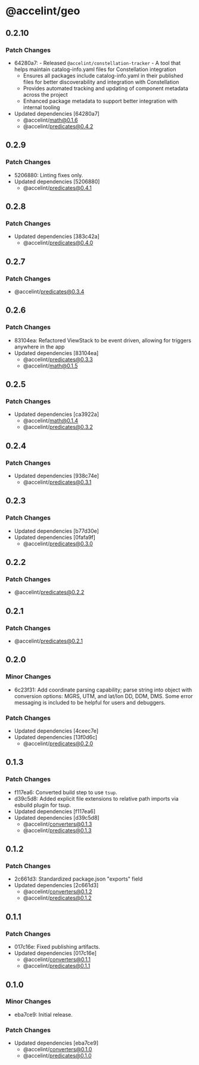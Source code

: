 # @accelint/geo

## 0.2.10

### Patch Changes

- 64280a7: - Released `@accelint/constellation-tracker` - A tool that helps maintain catalog-info.yaml files for Constellation integration
  - Ensures all packages include catalog-info.yaml in their published files for better discoverability and integration with Constellation
  - Provides automated tracking and updating of component metadata across the project
  - Enhanced package metadata to support better integration with internal tooling
- Updated dependencies [64280a7]
  - @accelint/math@0.1.6
  - @accelint/predicates@0.4.2

## 0.2.9

### Patch Changes

- 5206880: Linting fixes only.
- Updated dependencies [5206880]
  - @accelint/predicates@0.4.1

## 0.2.8

### Patch Changes

- Updated dependencies [383c42a]
  - @accelint/predicates@0.4.0

## 0.2.7

### Patch Changes

- @accelint/predicates@0.3.4

## 0.2.6

### Patch Changes

- 83104ea: Refactored ViewStack to be event driven, allowing for triggers anywhere in the app
- Updated dependencies [83104ea]
  - @accelint/predicates@0.3.3
  - @accelint/math@0.1.5

## 0.2.5

### Patch Changes

- Updated dependencies [ca3922a]
  - @accelint/math@0.1.4
  - @accelint/predicates@0.3.2

## 0.2.4

### Patch Changes

- Updated dependencies [938c74e]
  - @accelint/predicates@0.3.1

## 0.2.3

### Patch Changes

- Updated dependencies [b77d30e]
- Updated dependencies [0fafa9f]
  - @accelint/predicates@0.3.0

## 0.2.2

### Patch Changes

- @accelint/predicates@0.2.2

## 0.2.1

### Patch Changes

- @accelint/predicates@0.2.1

## 0.2.0

### Minor Changes

- 6c23f31: Add coordinate parsing capability; parse string into object with conversion
  options: MGRS, UTM, and lat/lon DD, DDM, DMS. Some error messaging is included
  to be helpful for users and debuggers.

### Patch Changes

- Updated dependencies [4ceec7e]
- Updated dependencies [13f0d6c]
  - @accelint/predicates@0.2.0

## 0.1.3

### Patch Changes

- f117ea6: Converted build step to use `tsup`.
- d39c5d8: Added explicit file extensions to relative path imports via esbuild plugin for tsup.
- Updated dependencies [f117ea6]
- Updated dependencies [d39c5d8]
  - @accelint/converters@0.1.3
  - @accelint/predicates@0.1.3

## 0.1.2

### Patch Changes

- 2c661d3: Standardized package.json "exports" field
- Updated dependencies [2c661d3]
  - @accelint/converters@0.1.2
  - @accelint/predicates@0.1.2

## 0.1.1

### Patch Changes

- 017c16e: Fixed publishing artifacts.
- Updated dependencies [017c16e]
  - @accelint/converters@0.1.1
  - @accelint/predicates@0.1.1

## 0.1.0

### Minor Changes

- eba7ce9: Initial release.

### Patch Changes

- Updated dependencies [eba7ce9]
  - @accelint/converters@0.1.0
  - @accelint/predicates@0.1.0
